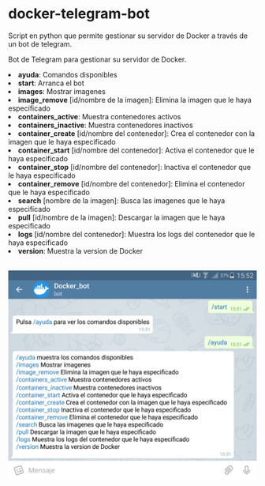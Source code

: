 # docker-telegram-bot
Script en python que permite gestionar su servidor de Docker a través de un bot de telegram.

Bot de Telegram para gestionar su servidor de Docker.

<li><strong>ayuda</strong>: Comandos disponibles</li>
<li><strong>start</strong>: Arranca el bot</li>
<li><strong>images</strong>: Mostrar imagenes</li>
<li><strong>image_remove</strong> [id/nombre de la imagen]: Elimina la imagen que le haya especificado</li>
<li><strong>containers_active</strong>: Muestra contenedores activos</li>
<li><strong>containers_inactive</strong>: Muestra contenedores inactivos</li>
<li><strong>container_create</strong> [id/nombre del contenedor]: Crea el contenedor con la imagen que le haya especificado</li>
<li><strong>container_start</strong> [id/nombre del contenedor]: Activa el contenedor que le haya especificado</li>
<li><strong>container_stop</strong> [id/nombre del contenedor]: Inactiva el contenedor que le haya especificado</li>
<li><strong>container_remove</strong> [id/nombre del contenedor]: Elimina el contenedor que le haya especificado</li>
<li><strong>search</strong> [nombre de la imagen]: Busca las imagenes que le haya especificado</li>
<li><strong>pull</strong> [id/nombre de la imagen]: Descargar la imagen que le haya especificado</li>
<li><strong>logs</strong> [id/nombre del contenedor]: Muestra los logs del contenedor que le haya especificado</li>
<li><strong>version</strong>: Muestra la version de Docker</li>

<br>

<p align="center"><img src="Captura.png"></p>
